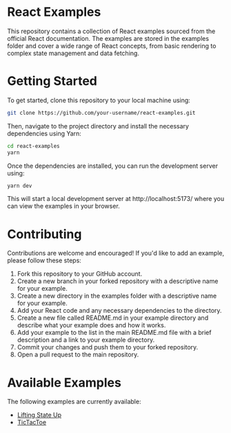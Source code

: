 # React Examples
This repository contains a collection of React examples sourced from the official React documentation. The examples are stored in the examples folder and cover a wide range of React concepts, from basic rendering to complex state management and data fetching.

# Getting Started
To get started, clone this repository to your local machine using:

``` sh
git clone https://github.com/your-username/react-examples.git
```
Then, navigate to the project directory and install the necessary dependencies using Yarn:

```sh
cd react-examples
yarn
```
Once the dependencies are installed, you can run the development server using:

```sh
yarn dev
```

This will start a local development server at http://localhost:5173/ where you can view the examples in your browser.

# Contributing
Contributions are welcome and encouraged! If you'd like to add an example, please follow these steps:

1. Fork this repository to your GitHub account.
1. Create a new branch in your forked repository with a descriptive name for your example.
1. Create a new directory in the examples folder with a descriptive name for your example.
1. Add your React code and any necessary dependencies to the directory.
1. Create a new file called README.md in your example directory and describe what your example does and how it works.
1. Add your example to the list in the main README.md file with a brief description and a link to your example directory.
1. Commit your changes and push them to your forked repository.
1. Open a pull request to the main repository.


# Available Examples
The following examples are currently available:
- [Lifting State Up](https://github.com/anindosarker/react-documentation-examples/tree/main/examples/LiftingStateUp)
- [TicTacToe](https://github.com/anindosarker/react-documentation-examples/tree/main/examples/TickTacToe)

